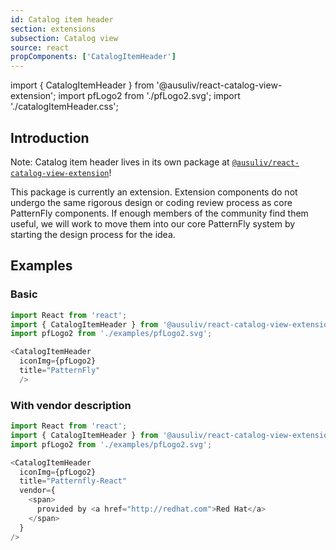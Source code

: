 ```yaml
---
id: Catalog item header
section: extensions
subsection: Catalog view
source: react
propComponents: ['CatalogItemHeader']
---
```


import { CatalogItemHeader } from '@ausuliv/react-catalog-view-extension';
import pfLogo2 from './pfLogo2.svg';
import './catalogItemHeader.css';

## Introduction
Note: Catalog item header lives in its own package at [`@ausuliv/react-catalog-view-extension`](https://www.npmjs.com/package/@ausuliv/react-catalog-view-extension)!

This package is currently an extension. Extension components do not undergo the same rigorous design or coding review process as core PatternFly components. If enough members of the community find them useful, we will work to move them into our core PatternFly system by starting the design process for the idea.

## Examples
### Basic
```js
import React from 'react';
import { CatalogItemHeader } from '@ausuliv/react-catalog-view-extension';
import pfLogo2 from './examples/pfLogo2.svg';

<CatalogItemHeader
  iconImg={pfLogo2}
  title="PatternFly"
  />
```

### With vendor description
```js
import React from 'react';
import { CatalogItemHeader } from '@ausuliv/react-catalog-view-extension';
import pfLogo2 from './examples/pfLogo2.svg';

<CatalogItemHeader
  iconImg={pfLogo2}
  title="Patternfly-React"
  vendor={
    <span>
      provided by <a href="http://redhat.com">Red Hat</a>
    </span>
  }
/>
```
